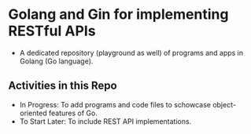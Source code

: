 # Golang and Gin for implementing RESTful APIs
- A dedicated repository (playground as well) of programs and apps in Golang (Go language).

## Activities in this Repo
- In Progress: To add programs and code files to schowcase object-oriented features of Go.
- To Start Later: To include REST API implementations.
